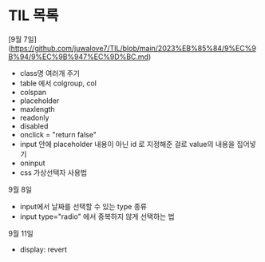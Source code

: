 # TIL 목록

[9월 7일] (https://github.com/juwalove7/TIL/blob/main/2023%EB%85%84/9%EC%9B%94/9%EC%9B%947%EC%9D%BC.md)

- class명 여러개 주기
- table 에서 colgroup, col
- colspan
- placeholder
- maxlength
- readonly
- disabled
- onclick = "return false"
- input 안에 placeholder 내용이 아닌 id 로 지정해준 걸로 value의 내용을 집어넣기
- oninput
- css 가상선택자 사용법

9월 8일

- input에서 날짜를 선택할 수 있는 type 종류
- input type="radio" 에서 중복하지 않게 선택하는 법

9월 11일

- display: revert

